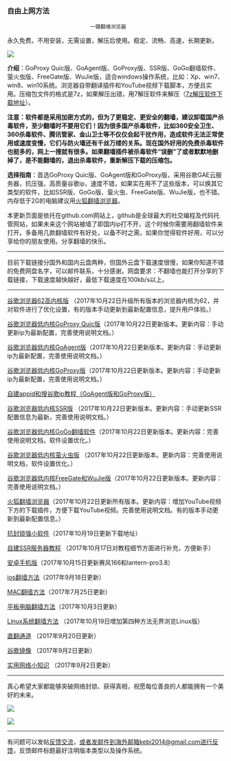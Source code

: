 ### ************************自由上网方法************************

                               一键翻墙浏览器


永久免费。不用安装，无需设置，解压后使用。稳定、流畅、高速，长期更新。

![](https://raw.githubusercontent.com/Alvin9999/pac2/master/%E5%9B%BE%E6%A0%87.PNG)


**介绍**：GoProxy Quic版、GoAgent版、GoProxy版、SSR版、GoGo翻墙软件、萤火虫版、FreeGate版、WuJie版，适合windows操作系统，比如：Xp、win7、win8、win10系统。浏览器自带翻译插件和YouTube视频下载脚本，方便且实用。压缩包文件的格式是7z，如果解压出错，用7解压软件来解压（[7z解压软件下载地址](https://sparanoid.com/lab/7z/)）。

**注意：软件都是采用加密方式的，但为了更稳定、更安全的翻墙，建议卸载国产杀毒软件，至少翻墙时不要用它们！因为很多国产杀毒软件，比如360安全卫生、360杀毒软件、腾讯管家、金山卫士等不仅仅会起干扰作用，造成软件无法正常使用或速度变慢，它们与防火墙还有千丝万缕的关系。现在国外好用的免费杀毒软件也挺多的，网上一搜就有很多。如果翻墙插件被杀毒软件“误删”了或者默默地删掉了，是不能翻墙的，退出杀毒软件，重新解压下载的压缩包。**

**选择指南**：首选GoProxy Quic版、GoAgent版和GoProxy版，采用谷歌GAE云服务器，抗压强，高质量谷歌ip，速度不错，如果实在用不了这些版本，可以换其它类型的软件，比如SSR版、GoGo版、萤火虫、FreeGate版、WuJie版，也不错。内存低于2G的电脑建议用[火狐翻墙浏览器](https://github.com/Alvin9999/new-pac/wiki/%E7%81%AB%E7%8B%90%E7%BF%BB%E5%A2%99%E6%B5%8F%E8%A7%88%E5%99%A8)。

本更新页面是依托在github.com网站上，github是全球最大的社交编程及代码托管网站，如果未来这个网站被墙了即国内ip打不开，这个时候你需要用翻墙软件来打开。多备用几款翻墙软件有好处，以备不时之需。如果你觉得软件好用，可以分享给你的朋友使用。分享翻墙的快乐。

***

目前下载链接分国外和国内云盘两种，但国外云盘下载速度很慢，如果你知道不错的免费网盘名字，可以邮件联系，十分感谢。网盘要求：不翻墙也能打开分享的下载链接，下载速度越快越好，最低下载速度在100kb/s以上。

***

[谷歌浏览器62高内核版](https://github.com/Alvin9999/new-pac/wiki/%E9%AB%98%E5%86%85%E6%A0%B8%E7%89%88) （2017年10月22日升级所有版本的浏览器内核为62，并对软件进行了优化设置，有的版本手动更新到最新配置信息，提升用户体验。）

[谷歌浏览器低内核GoProxy Quic版](https://github.com/Alvin9999/new-pac/wiki/GoProxy-Quic%E7%89%88)（2017年10月22日更新版本。更新内容：手动更新ip为最新配置，完善使用说明文档。）

[谷歌浏览器低内核GoAgent版](https://github.com/Alvin9999/new-pac/wiki/GoAgent%E7%89%88)（2017年10月22日更新版本。更新内容：手动更新ip为最新配置，完善使用说明文档。）

[谷歌浏览器低内核GoProxy版](https://github.com/Alvin9999/new-pac/wiki/GoProxy%E7%89%88)（2017年10月22日更新版本。更新内容：手动更新ip为最新配置，完善使用说明文档。）

[自建appid和搜谷歌ip教程（GoAgent版和GoProxy版）](https://github.com/Alvin9999/new-pac/wiki/%E8%87%AA%E5%BB%BAappid%E5%92%8C%E6%90%9C%E8%B0%B7%E6%AD%8Cip%E6%95%99%E7%A8%8B%EF%BC%88GoAgent%E7%89%88%E5%92%8CGoProxy%E7%89%88%EF%BC%89) 

[谷歌浏览器低内核SSR版](https://github.com/Alvin9999/new-pac/wiki/SSR%E7%89%88) （2017年10月22日更新版本。更新内容：手动更新SSR配置信息为最新，完善使用说明文档。）

[谷歌浏览器低内核GoGo翻墙软件](https://github.com/Alvin9999/new-pac/wiki/GoGo%E7%BF%BB%E5%A2%99%E8%BD%AF%E4%BB%B6)（2017年10月22日更新版本。更新内容：完善使用说明文档，软件设置优化。）

[谷歌浏览器低内核萤火虫版](https://github.com/Alvin9999/new-pac/wiki/%E8%90%A4%E7%81%AB%E8%99%AB%E7%89%88) （2017年10月22日更新版本。更新内容：完善使用说明文档，软件设置优化。）

[谷歌浏览器低内核FreeGate和WuJie版](https://github.com/Alvin9999/new-pac/wiki/FreeGate%E5%92%8CWuJie%E7%89%88)（2017年10月22日更新版本。更新内容：完善使用说明文档。）

[火狐翻墙浏览器](https://github.com/Alvin9999/new-pac/wiki/%E7%81%AB%E7%8B%90%E7%BF%BB%E5%A2%99%E6%B5%8F%E8%A7%88%E5%99%A8)（2017年10月22日更新所有版本。更新内容：增加YouTube视频下方的下载插件，方便下载YouTube视频。完善使用说明文档。有的版本手动更新到最新配置信息。）

[抗封锁强小软件](https://github.com/Alvin9999/new-pac/wiki/%E6%8A%97%E5%B0%81%E9%94%81%E5%BC%BA%E5%B0%8F%E8%BD%AF%E4%BB%B6)（2017年10月19日更新下载地址）

[自建SSR服务器教程](https://github.com/Alvin9999/new-pac/wiki/%E8%87%AA%E5%BB%BAss%E6%9C%8D%E5%8A%A1%E5%99%A8%E6%95%99%E7%A8%8B) （2017年10月17日对教程细节方面进行补充，方便新手）

[安卓手机版](https://github.com/Alvin9999/new-pac/wiki/%E5%AE%89%E5%8D%93%E6%89%8B%E6%9C%BA%E7%89%88)（2017年10月15日更新赛风166和lantern-pro3.8）

[ios翻墙方法](https://github.com/Alvin9999/new-pac/wiki/%E8%8B%B9%E6%9E%9C%E6%89%8B%E6%9C%BA%E7%BF%BB%E5%A2%99%E8%BD%AF%E4%BB%B6)（2017年9月18日更新）

[MAC翻墙方法](https://github.com/Alvin9999/new-pac/wiki/%E8%8B%B9%E6%9E%9C%E7%94%B5%E8%84%91MAC%E7%BF%BB%E5%A2%99%E8%BD%AF%E4%BB%B6)（2017年7月25日更新）

[平板电脑翻墙方法](https://github.com/Alvin9999/new-pac/wiki/%E5%B9%B3%E6%9D%BF%E7%94%B5%E8%84%91%E7%BF%BB%E5%A2%99%E8%BD%AF%E4%BB%B6)（2017年10月3日更新）

[Linux系统翻墙方法](https://github.com/Alvin9999/new-pac/wiki/Linux%E7%B3%BB%E7%BB%9F%E7%BF%BB%E5%A2%99%E6%96%B9%E6%B3%95) （2017年10月19日增加第四种方法无界浏览Linux版）

[直翻通道](https://github.com/Alvin9999/new-pac/wiki/%E7%9B%B4%E7%BF%BB%E9%80%9A%E9%81%93) （2017年9月20日更新）

[谷歌镜像](https://github.com/Alvin9999/new-pac/wiki/%E8%B0%B7%E6%AD%8C%E9%95%9C%E5%83%8F) （2017年9月2日更新）

[实用网络小知识](https://github.com/Alvin9999/new-pac/wiki/%E5%AE%9E%E7%94%A8%E7%BD%91%E7%BB%9C%E5%B0%8F%E7%9F%A5%E8%AF%86) （2017年9月2日更新）

***

真心希望大家都能够突破网络封锁、获得真相，祝愿每位善良的人都能拥有一个美好的未来。

![](https://raw.githubusercontent.com/Alvin9999/pac2/master/1.JPG)

![](https://raw.githubusercontent.com/Alvin9999/pac2/master/2.JPG)


***


有问题可以发帖[反馈交流](https://github.com/Alvin9999/new-pac/issues)，或者发邮件到海外邮箱kebi2014@gmail.com进行反馈，反馈邮件标题最好注明版本类型以及操作系统。